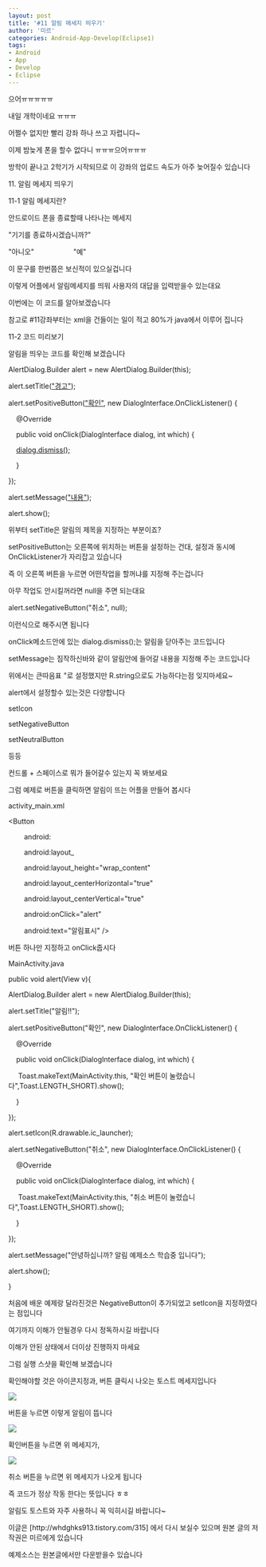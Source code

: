 ```yaml
---
layout: post
title: '#11 알림 메세지 띄우기'
author: '미르'
categories: Android-App-Develop(Eclipse1)
tags:
- Android
- App
- Develop
- Eclipse
---
```



<script> location.href='https://cafe.naver.com/develoid/296849' ; </script>

<p>으어ㅠㅠㅠㅠㅠ</p>
<p>내일 개학이네요 ㅠㅠㅠ</p>
<p>어쩔수 없지만 빨리 강좌 하나 쓰고 자렵니다~</p>
<p>이제 밤늦게 폰을 할수 없다니 ㅠㅠㅠ으어ㅠㅠㅠ</p>
<p>방학이 끝나고 2학기가 시작되므로 이 강좌의 업로드 속도가 아주 늦어질수 있습니다</p>
<p>11. 알림 메세지 띄우기</p>
<p>11-1 알림 메세지란?</p>
<p>안드로이드 폰을 종료할때 나타나는 메세지</p>
<p>"기기를 종료하시겠습니까?"</p>
<p>"아니오" &nbsp; &nbsp; &nbsp; &nbsp; &nbsp; &nbsp; &nbsp; &nbsp; &nbsp; &nbsp;"예"</p>
<p>이 문구를 한번쯤은 보신적이 있으실겁니다</p>
<p>이렇게 어플에서 알림메세지를 띄워 사용자의 대답을 입력받을수 있는대요</p>
<p>이번에는 이 코드를 알아보겠습니다</p>
<p>참고로 #11강좌부터는 xml을 건들이는 일이 적고 80%가 java에서 이루어 집니다</p>
<p>11-2 코드 미리보기</p>
<p>알림을 띄우는 코드를 확인해 보겠습니다</p>
<p>AlertDialog.Builder alert = new AlertDialog.Builder(this);</p>
<p>alert.setTitle(<u>"경고"</u>);</p>
<p>alert.setPositiveButton(<u>"확인"</u>, new DialogInterface.OnClickListener() {</p>
<p>&nbsp; &nbsp; @Override</p>
<p>&nbsp; &nbsp; public void onClick(DialogInterface dialog, int which) {</p>
<p>&nbsp; &nbsp;&nbsp;<u>dialog.dismiss();</u></p>
<p>&nbsp; &nbsp; }</p>
<p>});</p>
<p>alert.setMessage(<u>"내용"</u>);</p>
<p>alert.show();</p>
<p>위부터 setTitle은 알림의 제목을 지정하는 부분이죠?</p>
<p>setPositiveButton는 오른쪽에 위치하는 버튼을 설정하는 건대, 설정과 동시에 OnClickListener가 자리잡고 있습니다</p>
<p>즉 이 오른쪽 버튼을 누르면 어떤작업을 할꺼냐를 지정해 주는겁니다</p>
<p>아무 작업도 안시킬꺼라면 null을 주면 되는대요</p>
<p>alert.setNegativeButton("취소", null);</p>
<p>이런식으로 해주시면 됩니다</p>
<p>onClick메소드안에 있는&nbsp;dialog.dismiss();는 알림을 닫아주는 코드입니다</p>
<p>setMessage는 짐작하신바와 같이 알림안에 들어갈 내용을 지정해 주는 코드입니다</p>
<p>위에서는 큰따음표 "로 설정했지만 R.string으로도 가능하다는점 잊지마세요~</p>
<p>alert에서 설정할수 있는것은 다양합니다</p>
<p>setIcon</p>
<p>setNegativeButton</p>
<p>setNeutralButton</p>
<p>등등</p>
<p>컨드롤 + 스페이스로 뭐가 들어갈수 있는지 꼭 봐보세요</p>
<p>그럼 예제로 버튼을 클릭하면 알림이 뜨는 어플을 만들어 봅시다</p>
<p>activity_main.xml</p>
<p>&lt;Button</p>
<p>&nbsp; &nbsp; &nbsp; &nbsp; android:</p>
<p>&nbsp; &nbsp; &nbsp; &nbsp; android:layout_</p>
<p>&nbsp; &nbsp; &nbsp; &nbsp; android:layout_height="wrap_content"</p>
<p>&nbsp; &nbsp; &nbsp; &nbsp; android:layout_centerHorizontal="true"</p>
<p>&nbsp; &nbsp; &nbsp; &nbsp; android:layout_centerVertical="true"</p>
<p>&nbsp; &nbsp; &nbsp; &nbsp; android:onClick="alert"</p>
<p>&nbsp; &nbsp; &nbsp; &nbsp; android:text="알림표시" /&gt;</p>
<p>버튼 하나만 지정하고 onClick줍시다</p>
<p>MainActivity.java</p>
<p>public void alert(View v){</p>
<p>  AlertDialog.Builder alert = new AlertDialog.Builder(this);</p>
<p>  alert.setTitle("알림!!");</p>
<p>  alert.setPositiveButton("확인", new DialogInterface.OnClickListener() {</p>
<p>  &nbsp;&nbsp; &nbsp;@Override</p>
<p>  &nbsp;&nbsp; &nbsp;public void onClick(DialogInterface dialog, int which) {</p>
<p>  &nbsp;&nbsp; &nbsp; Toast.makeText(MainActivity.this, "확인 버튼이 눌렸습니다",Toast.LENGTH_SHORT).show();</p>
<p>  &nbsp;&nbsp; &nbsp;}</p>
<p>  });</p>
<p>  alert.setIcon(R.drawable.ic_launcher);</p>
<p>  alert.setNegativeButton("취소", new DialogInterface.OnClickListener() {</p>
<p>  &nbsp;&nbsp; &nbsp;@Override</p>
<p>  &nbsp;&nbsp; &nbsp;public void onClick(DialogInterface dialog, int which) {</p>
<p>  &nbsp;&nbsp; &nbsp; Toast.makeText(MainActivity.this, "취소 버튼이 눌렸습니다",Toast.LENGTH_SHORT).show();</p>
<p>  &nbsp;&nbsp; &nbsp;}</p>
<p>  });</p>
<p>  alert.setMessage("안녕하십니까? 알림 예제소스 학습중 입니다");</p>
<p>  alert.show();</p>
<p> }</p>
<p>처음에 배운 예제랑 달라진것은&nbsp;NegativeButton이 추가되었고 setIcon을 지정하였다는 점입니다</p>
<p>여기까지 이해가 안될경우 다시 정독하시길 바랍니다</p>
<p>이해가 안된 상태에서 더이상 진행하지 마세요</p>
<p>그럼 실행 스샷을 확인해 보겠습니다</p>
<p>확인해야할 것은 아이콘지정과, 버튼 클릭시 나오는 토스트 메세지입니다</p>
<p><img src="https://dthumb-phinf.pstatic.net/?src=%22http%3A%2F%2Fcfile9.uf.tistory.com%2Fimage%2F211036375210B576175B1A%22&amp;type=cafe_wa740"></p>
<p>버튼을 누르면 이렇게 알림이 뜹니다</p>
<p><img src="https://dthumb-phinf.pstatic.net/?src=%22http%3A%2F%2Fcfile25.uf.tistory.com%2Fimage%2F261519375210B5763BDCEF%22&amp;type=cafe_wa740"></p>
<p>확인버튼을 누르면 위 메세지가,</p>
<p><img src="https://dthumb-phinf.pstatic.net/?src=%22http%3A%2F%2Fcfile2.uf.tistory.com%2Fimage%2F247758375210B57610019C%22&amp;type=cafe_wa740"></p>
<p>취소 버튼을 누르면 위 메세지가 나오게 됩니다</p>
<p>즉 코드가 정상 작동 한다는 뜻입니다 ㅎㅎ</p>
<p>알림도 토스트와 자주 사용하니 꼭 익히시길 바랍니다~</p>
<p></p>
<p>이글은 [http://whdghks913.tistory.com/315] 에서 다시 보실수 있으며 원본 글의 저작권은 미르에게 있습니다</p>
<p></p>
<p>예제소스는 원본글에서만 다운받을수 있습니다</p>

